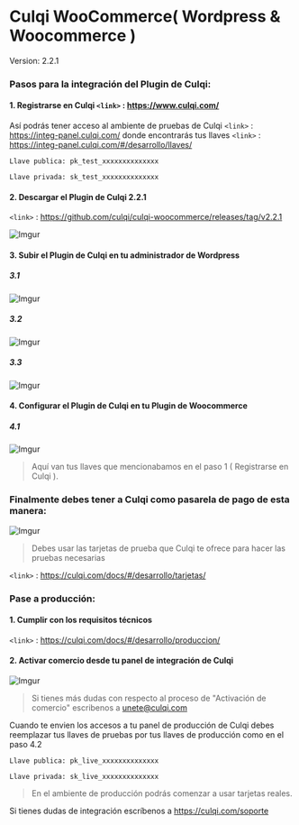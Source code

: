 # Culqi WooCommerce( Wordpress & Woocommerce )

Version: 2.2.1  

### Pasos para la integración del Plugin de Culqi:

#### 1. Registrarse en Culqi   `<link>` : <https://www.culqi.com/>

Así podrás tener acceso al ambiente de pruebas de Culqi `<link>` : <https://integ-panel.culqi.com/>
donde encontrarás tus llaves `<link>` : <https://integ-panel.culqi.com/#/desarrollo/llaves/> 

`Llave publica: pk_test_xxxxxxxxxxxxxx`

`Llave privada: sk_test_xxxxxxxxxxxxxx`

#### 2. Descargar  el Plugin de Culqi 2.2.1 

`<link>` : <https://github.com/culqi/culqi-woocommerce/releases/tag/v2.2.1> 

![Imgur](https://i.imgur.com/5jnekNE.png)

#### 3. Subir el Plugin de Culqi en tu administrador de Wordpress

##### 3.1
![Imgur](https://i.imgur.com/a87KPfJ.png)

##### 3.2
![Imgur](https://i.imgur.com/ExyKrGf.png)

##### 3.3
![Imgur](https://i.imgur.com/bdzxZYJ.png)

#### 4. Configurar el Plugin de Culqi en tu Plugin de Woocommerce

##### 4.1
![Imgur](https://i.imgur.com/4vZDmFJ.png)
> Aquí van tus llaves que mencionabamos en el paso 1 ( Registrarse en Culqi ).

### Finalmente debes tener a Culqi como pasarela de pago de esta manera:

![Imgur](https://i.imgur.com/E1vxg3j.png)

> Debes usar las tarjetas de prueba que Culqi te ofrece para hacer las pruebas necesarias

`<link>` : <https://culqi.com/docs/#/desarrollo/tarjetas/> 

### Pase a producción:

#### 1. Cumplir con los requisitos técnicos

`<link>` : <https://culqi.com/docs/#/desarrollo/produccion/> 

#### 2. Activar comercio desde tu panel de integración de Culqi

![Imgur](https://i.imgur.com/wVOz6cc.png)

> Si tienes más dudas con respecto al proceso de "Activación de comercio" escribenos a unete@culqi.com

Cuando te envien los accesos a tu panel de producción de Culqi debes reemplazar
tus llaves de pruebas por tus llaves de producción como en el paso 4.2 

`Llave publica: pk_live_xxxxxxxxxxxxxx`

`Llave privada: sk_live_xxxxxxxxxxxxxx`

> En el ambiente de producción podrás comenzar a usar tarjetas reales.


 Si tienes dudas de integración escríbenos a https://culqi.com/soporte
